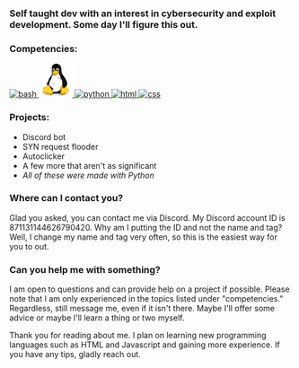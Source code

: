 ### Self taught dev with an interest in cybersecurity and exploit development. Some day I'll figure this out.


### Competencies:
  <a href="https://www.gnu.org/software/bash/" target="_blank"> <img src="https://www.vectorlogo.zone/logos/gnu_bash/gnu_bash-icon.svg" alt="bash" width="60" height="60"/> </a>
  <a href="https://www.linux.org/" target="_blank"> <img src="https://raw.githubusercontent.com/devicons/devicon/master/icons/linux/linux-original.svg" alt="linux" width="60" height="60"/> </a>
  <a href="https://www.python.org/" target="_blank"> <img src="https://www.python.org/static/community_logos/python-logo-generic.svg" alt="python" width="140" height="60"/> </a>
  <a href="https://www.w3schools.com/html/" target="_blank"> <img src="https://upload.wikimedia.org/wikipedia/commons/6/61/HTML5_logo_and_wordmark.svg" alt="html" width="60" height="60"/> </a>
  <a href="https://www.w3schools.com/css/default.asp" target="_blank"> <img src="https://upload.wikimedia.org/wikipedia/commons/d/d5/CSS3_logo_and_wordmark.svg" alt="css" width="60" height="60"/> </a>
### Projects:
- Discord bot
-  SYN request flooder
-  Autoclicker
-  A few more that aren't as significant
- *All of these were made with Python*

### Where can I contact you?
Glad you asked, you can contact me via Discord. My Discord account ID is 871131144626790420. Why am I putting the ID and not the name and tag? Well, I change my name and tag very often, so this is the easiest way for you to out.

### Can you help me with something?
I am open to questions and can provide help on a project if possible. Please note that I am only experienced in the topics listed under "competencies." Regardless, still message me, even if it isn't there. Maybe I'll offer some advice or maybe I'll learn a thing or two myself.

Thank you for reading about me. I plan on learning new programming languages such as HTML and Javascript and gaining more experience. If you have any tips, gladly reach out.
